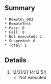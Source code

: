 ## Summary
	* Remote\_003
	* RemoteTest
	* Pass: 0
	* Fail: 0
	* Not executed: 1
	* Suspended: 0
	* Total: 1
## Details
1. 12/21/21 14:12:54
	* Not executed
